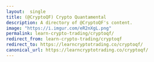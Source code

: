 ```yaml
---
layout:  single
title: (@CryptoQF) Crypto Quantamental 
description: A directory of @CryptoQF's content.
image: "https://i.imgur.com/eR2nXgL.png"
permalink: learn-crypto-trading/cryptoqf/  
redirect_from: learn-crypto-trading/cryptoqf
redirect_to: https://learncryptotrading.co/cryptoqf/  
canonical_url: https://learncryptotrading.co/cryptoqf/  
---
```


